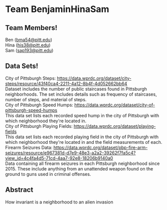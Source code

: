 # Team BenjaminHinaSam

## Team Members! 
Ben (bma54@pitt.edu)
<br> Hina (his38@pitt.edu)
<br> Sam (sap193@pitt.edu)

## Data Sets! 
City of Pittsburgh Steps: https://data.wprdc.org/dataset/city-steps/resource/43f40ca4-2211-4a12-8b4f-4d052662bb64
<br> Dataset includes the number of public staircases found in Pittsburgh neighborhoods. The set includes details such as frequency of staircases, number of steps, and material of steps.
<br> City of Pittsburgh Speed Humps: https://data.wprdc.org/dataset/city-of-pittsburgh-speed-humps
<br> This data set lists each recorded speed hump in the city of Pittsburgh with which neighborhood they're located in. 
<br> City of Pittsburgh Playing Fields: https://data.wprdc.org/dataset/playing-fields
<br> This data set lists each recorded playing field in the city of Pittsburgh with which neighborhood they're located in and the field measurements of each. 
<br> Firearm Seizures Data: https://data.wprdc.org/dataset/pbp-fire-arm-seizures/resource/e967381d-d7e9-48e3-a2a2-39262f7fa5c4?view_id=4c4fa4d5-71cd-4aa7-92e8-18206b9140a0
<br> Data containing all firearm seizures in each Pittsburgh neighborhood since 2015. These include anything from an unattended weapon found on the ground to guns used in criminal offenses.

## Abstract 
How invariant is a neighborhood to an alien invasion
